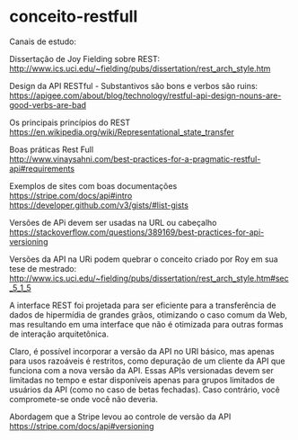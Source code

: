 # conceito-restfull

Canais de estudo:

Dissertação de Joy Fielding sobre REST: </br>
http://www.ics.uci.edu/~fielding/pubs/dissertation/rest_arch_style.htm

Design da API RESTful - Substantivos são bons e verbos são ruins: </br>
https://apigee.com/about/blog/technology/restful-api-design-nouns-are-good-verbs-are-bad

Os principais princípios do REST </br>
https://en.wikipedia.org/wiki/Representational_state_transfer

Boas práticas Rest Full </br>
http://www.vinaysahni.com/best-practices-for-a-pragmatic-restful-api#requirements
</br>

Exemplos de sites com boas documentações</br>
https://stripe.com/docs/api#intro</br>
https://developer.github.com/v3/gists/#list-gists

Versões de APi devem ser usadas na URL ou cabeçalho</br>
https://stackoverflow.com/questions/389169/best-practices-for-api-versioning

Versões da API na URi podem quebrar o conceito criado por Roy em sua tese de mestrado:</br>
http://www.ics.uci.edu/~fielding/pubs/dissertation/rest_arch_style.htm#sec_5_1_5

A interface REST foi projetada para ser eficiente para a transferência de dados de hipermídia de grandes grãos, otimizando o caso comum da Web, mas resultando em uma interface que não é otimizada para outras formas de interação arquitetônica.</br>

Claro, é possível incorporar a versão da API no URI básico, mas apenas para usos razoáveis é restritos, como depuração de um cliente da API que funciona com a nova versão da API. Essas APIs versionadas devem ser limitadas no tempo e estar disponíveis apenas para grupos limitados de usuários da API (como no caso de betas fechadas). Caso contrário, você compromete-se onde você não deveria.</br>

Abordagem que a Stripe levou ao controle de versão da API </br>
https://stripe.com/docs/api#versioning



